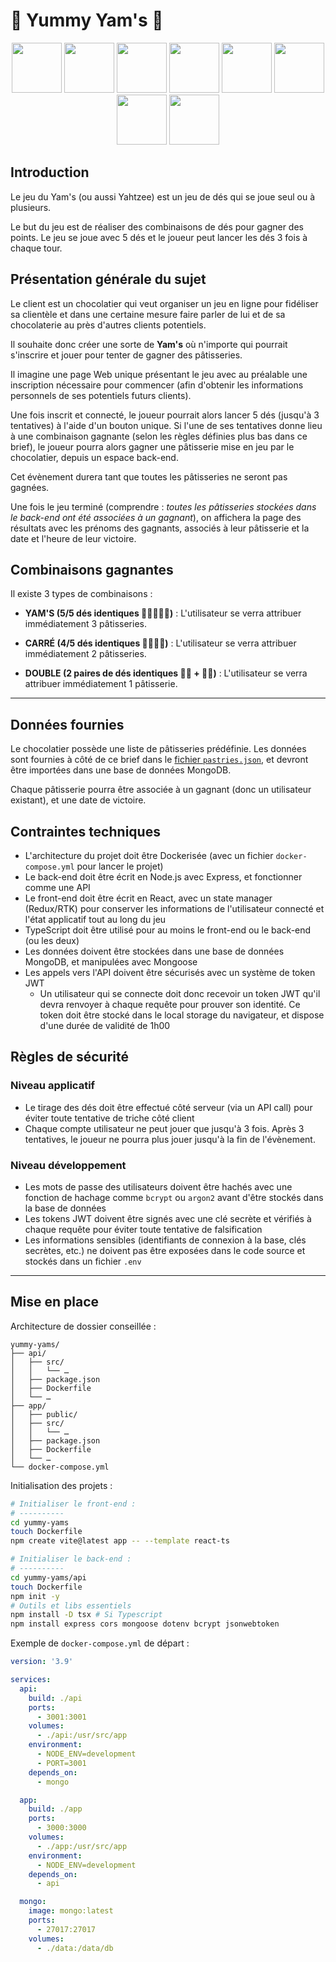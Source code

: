 # 🎲 Yummy Yam's 🎲

<p align="center">
  <img src="./pastries/images/brioche-pain-perdu.jpeg" width="80" />
  <img src="./pastries/images/cake-choco.jpeg" width="80" />
  <img src="./pastries/images/eclair.jpeg" width="80" />
  <img src="./pastries/images/banana-split.jpeg" width="80" />
  <img src="./pastries/images/fondant.jpeg" width="80" />
  <img src="./pastries/images/glaces-vanille.jpeg" width="80" />
  <img src="./pastries/images/cake-framboise.jpeg" width="80" />
  <img src="./pastries/images/tarte-poire.jpeg" width="80" />
</p>

## Introduction

Le jeu du Yam's (ou aussi Yahtzee) est un jeu de dés qui se joue seul ou à plusieurs.

Le but du jeu est de réaliser des combinaisons de dés pour gagner des points. Le jeu se joue avec 5 dés et le joueur peut lancer les dés 3 fois à chaque tour.

## Présentation générale du sujet

Le client est un chocolatier qui veut organiser un jeu en ligne pour fidéliser sa clientèle et dans une certaine mesure faire parler de lui et de sa chocolaterie au près d'autres clients potentiels.

Il souhaite donc créer une sorte de **Yam's** où n'importe qui pourrait s'inscrire et jouer pour tenter de gagner des pâtisseries.

Il imagine une page Web unique présentant le jeu avec au préalable une inscription nécessaire pour commencer (afin d'obtenir les informations personnels de ses potentiels futurs clients).

Une fois inscrit et connecté, le joueur pourrait alors lancer 5 dés (jusqu'à 3 tentatives) à l'aide d'un bouton unique. Si l'une de ses tentatives donne lieu à une combinaison gagnante (selon les règles définies plus bas dans ce brief), le joueur pourra alors gagner une pâtisserie mise en jeu par le chocolatier, depuis un espace back-end.

Cet évènement durera tant que toutes les pâtisseries ne seront pas gagnées.

Une fois le jeu terminé (comprendre : _toutes les pâtisseries stockées dans le back-end ont été associées à un gagnant_), on affichera la page des résultats avec les prénoms des gagnants, associés à leur pâtisserie et la date et l'heure de leur victoire.

## Combinaisons gagnantes

Il existe 3 types de combinaisons :

- **YAM'S (5/5 dés identiques 🎲🎲🎲🎲🎲)** : L'utilisateur se verra attribuer immédiatement 3 pâtisseries.

- **CARRÉ (4/5 dés identiques 🎲🎲🎲🎲)** : L'utilisateur se verra attribuer immédiatement 2 pâtisseries.

- **DOUBLE (2 paires de dés identiques 🎲🎲 + 🎲🎲)** : L'utilisateur se verra attribuer immédiatement 1 pâtisserie.

---

## Données fournies

Le chocolatier possède une liste de pâtisseries prédéfinie. Les données sont fournies à côté de ce brief dans le [fichier `pastries.json`](./pastries/pastries.json), et devront être importées dans une base de données MongoDB.

Chaque pâtisserie pourra être associée à un gagnant (donc un utilisateur existant), et une date de victoire.

## Contraintes techniques

- L'architecture du projet doit être Dockerisée (avec un fichier `docker-compose.yml` pour lancer le projet)
- Le back-end doit être écrit en Node.js avec Express, et fonctionner comme une API
- Le front-end doit être écrit en React, avec un state manager (Redux/RTK) pour conserver les informations de l'utilisateur connecté et l'état applicatif tout au long du jeu
- TypeScript doit être utilisé pour au moins le front-end ou le back-end (ou les deux)
- Les données doivent être stockées dans une base de données MongoDB, et manipulées avec Mongoose
- Les appels vers l'API doivent être sécurisés avec un système de token JWT
  - Un utilisateur qui se connecte doit donc recevoir un token JWT qu'il devra renvoyer à chaque requête pour prouver son identité. Ce token doit être stocké dans le local storage du navigateur, et dispose d'une durée de validité de 1h00

## Règles de sécurité

### Niveau applicatif

- Le tirage des dés doit être effectué côté serveur (via un API call) pour éviter toute tentative de triche côté client
- Chaque compte utilisateur ne peut jouer que jusqu'à 3 fois. Après 3 tentatives, le joueur ne pourra plus jouer jusqu'à la fin de l'évènement.

### Niveau développement

- Les mots de passe des utilisateurs doivent être hachés avec une fonction de hachage comme `bcrypt` ou `argon2` avant d'être stockés dans la base de données
- Les tokens JWT doivent être signés avec une clé secrète et vérifiés à chaque requête pour éviter toute tentative de falsification
- Les informations sensibles (identifiants de connexion à la base, clés secrètes, etc.) ne doivent pas être exposées dans le code source et stockés dans un fichier `.env`

---

## Mise en place

Architecture de dossier conseillée :

```
yummy-yams/
├── api/
│   ├── src/
│   │   └── …
│   ├── package.json
│   ├── Dockerfile
│   └── …
├── app/
│   ├── public/
│   ├── src/
│   │   └── …
│   ├── package.json
│   ├── Dockerfile
│   └── …
└── docker-compose.yml
```

Initialisation des projets :

```bash
# Initialiser le front-end :
# ----------
cd yummy-yams
touch Dockerfile
npm create vite@latest app -- --template react-ts

# Initialiser le back-end :
# ----------
cd yummy-yams/api
touch Dockerfile
npm init -y
# Outils et libs essentiels
npm install -D tsx # Si Typescript
npm install express cors mongoose dotenv bcrypt jsonwebtoken
```

Exemple de `docker-compose.yml` de départ :

```yaml
version: '3.9'

services:
  api:
    build: ./api
    ports:
      - 3001:3001
    volumes:
      - ./api:/usr/src/app
    environment:
      - NODE_ENV=development
      - PORT=3001
    depends_on:
      - mongo

  app:
    build: ./app
    ports:
      - 3000:3000
    volumes:
      - ./app:/usr/src/app
    environment:
      - NODE_ENV=development
    depends_on:
      - api

  mongo:
    image: mongo:latest
    ports:
      - 27017:27017
    volumes:
      - ./data:/data/db
```